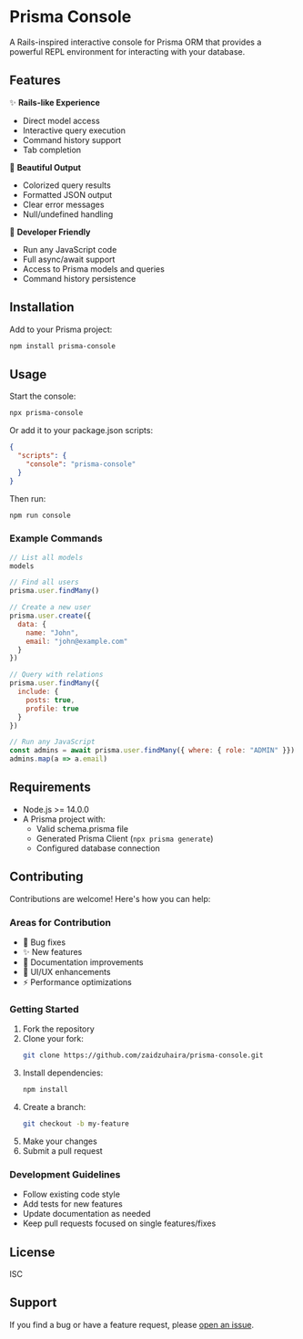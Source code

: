 # Prisma Console

A Rails-inspired interactive console for Prisma ORM that provides a powerful REPL environment for interacting with your database.

## Features

✨ **Rails-like Experience**
- Direct model access
- Interactive query execution
- Command history support
- Tab completion

🎨 **Beautiful Output**
- Colorized query results
- Formatted JSON output
- Clear error messages
- Null/undefined handling

🔧 **Developer Friendly**
- Run any JavaScript code
- Full async/await support
- Access to Prisma models and queries
- Command history persistence

## Installation

Add to your Prisma project:

```bash
npm install prisma-console
```

## Usage

Start the console:

```bash
npx prisma-console
```

Or add it to your package.json scripts:
```json
{
  "scripts": {
    "console": "prisma-console"
  }
}
```

Then run:
```bash
npm run console
```

### Example Commands

```javascript
// List all models
models

// Find all users
prisma.user.findMany()

// Create a new user
prisma.user.create({ 
  data: { 
    name: "John",
    email: "john@example.com"
  }
})

// Query with relations
prisma.user.findMany({
  include: {
    posts: true,
    profile: true
  }
})

// Run any JavaScript
const admins = await prisma.user.findMany({ where: { role: "ADMIN" }})
admins.map(a => a.email)
```

## Requirements

- Node.js >= 14.0.0
- A Prisma project with:
  - Valid schema.prisma file
  - Generated Prisma Client (`npx prisma generate`)
  - Configured database connection

## Contributing

Contributions are welcome! Here's how you can help:

### Areas for Contribution

- 🐛 Bug fixes
- ✨ New features
- 📝 Documentation improvements
- 🎨 UI/UX enhancements
- ⚡ Performance optimizations

### Getting Started

1. Fork the repository
2. Clone your fork:
   ```bash
   git clone https://github.com/zaidzuhaira/prisma-console.git
   ```
3. Install dependencies:
   ```bash
   npm install
   ```
4. Create a branch:
   ```bash
   git checkout -b my-feature
   ```
5. Make your changes
6. Submit a pull request

### Development Guidelines

- Follow existing code style
- Add tests for new features
- Update documentation as needed
- Keep pull requests focused on single features/fixes

## License

ISC

## Support

If you find a bug or have a feature request, please [open an issue](https://github.com/zaidzuhaira/prisma-console/issues).
